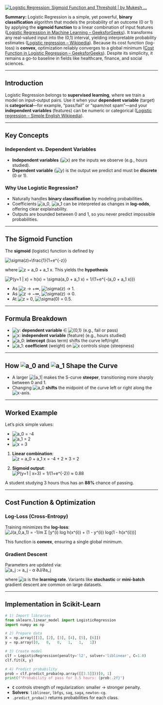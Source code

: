 
[![Logistic Regression: Sigmoid Function and Threshold | by Mukesh ...](https://tse2.mm.bing.net/th?id=OIP.fPrw6E62EvL0ABTxOEq9zgHaEp&pid=Api)](https://medium.com/%40cmukesh8688/logistic-regression-sigmoid-function-and-threshold-b37b82a4cd79)

**Summary:** Logistic Regression is a simple, yet powerful, **binary classification** algorithm that models the probability of an outcome (0 or 1) by applying the **sigmoid function** to a linear combination of input features ([Logistic Regression in Machine Learning – GeeksforGeeks](https://www.geeksforgeeks.org/understanding-logistic-regression/?utm_source=chatgpt.com)). It transforms any real-valued input into the (0,1) interval, yielding interpretable probability estimates ([Logistic regression – Wikipedia](https://en.wikipedia.org/wiki/Logistic_regression?utm_source=chatgpt.com)). Because its cost function (log-loss) is **convex**, optimization reliably converges to a global minimum ([Cost Function in Logistic Regression – GeeksforGeeks](https://www.geeksforgeeks.org/ml-cost-function-in-logistic-regression/?utm_source=chatgpt.com)). Despite its simplicity, it remains a go-to baseline in fields like healthcare, finance, and social sciences.

---

## Introduction

Logistic Regression belongs to **supervised learning**, where we train a model on input–output pairs. Use it when your **dependent variable** (target) is **categorical**—for example, “pass/fail” or “spam/not spam”—and your **independent variables** (features) can be numeric or categorical ([Logistic regression – Simple English Wikipedia](https://simple.wikipedia.org/wiki/Logistic_Regression?utm_source=chatgpt.com)).

---

## Key Concepts

### Independent vs. Dependent Variables

- **Independent variables** (<img src="https://latex.codecogs.com/png.latex?x" alt="x" />) are the inputs we observe (e.g., hours studied).  
- **Dependent variable** (<img src="https://latex.codecogs.com/png.latex?y" alt="y" />) is the output we predict and must be **discrete** (0 or 1).

### Why Use Logistic Regression?

- Naturally handles **binary classification** by modeling probabilities.  
- Coefficients <img src="https://latex.codecogs.com/png.latex?a_0" alt="a_0" />, <img src="https://latex.codecogs.com/png.latex?a_1" alt="a_1" /> can be interpreted as changes in **log-odds**, offering clear explainability.  
- Outputs are bounded between 0 and 1, so you never predict impossible probabilities.

---

## The Sigmoid Function

The **sigmoid** (logistic) function is defined by

<img src="https://latex.codecogs.com/png.latex?\dpi{150}\sigma(z)=\frac{1}{1+e^{-z}}" alt="\sigma(z)=\frac{1}{1+e^{-z}}" />

where <img src="https://latex.codecogs.com/png.latex?z=a_0+a_1x" alt="z = a_0 + a_1 x" />. This yields the **hypothesis**

<img src="https://latex.codecogs.com/png.latex?\dpi{150}P\left(y=1\mid x\right)=h(x)=\sigma\left(a_0+a_1x\right)=\frac{1}{1+e^{-\left(a_0+a_1x\right)}}" alt="P(y=1 | x) = h(x) = \sigma(a_0 + a_1 x) = 1/(1+e^{-(a_0 + a_1 x)})" />

- As <img src="https://latex.codecogs.com/png.latex?z\to+\infty" alt="z → +∞" />, <img src="https://latex.codecogs.com/png.latex?\sigma(z)\to1" alt="\sigma(z) → 1" />.  
- As <img src="https://latex.codecogs.com/png.latex?z\to-\infty" alt="z → −∞" />, <img src="https://latex.codecogs.com/png.latex?\sigma(z)\to0" alt="\sigma(z) → 0" />.  
- At <img src="https://latex.codecogs.com/png.latex?z=0" alt="z = 0" />, <img src="https://latex.codecogs.com/png.latex?\sigma(0)=0.5" alt="\sigma(0) = 0.5" />.

---

## Formula Breakdown

- <img src="https://latex.codecogs.com/png.latex?y" alt="y" />: **dependent variable** ∈ <img src="https://latex.codecogs.com/png.latex?%7B0,1%7D" alt="{0,1}" /> (e.g., fail or pass)  
- <img src="https://latex.codecogs.com/png.latex?x" alt="x" />: **independent variable** (feature) (e.g., hours studied)  
- <img src="https://latex.codecogs.com/png.latex?a_0" alt="a_0" />: **intercept** (bias term) shifts the curve left/right  
- <img src="https://latex.codecogs.com/png.latex?a_1" alt="a_1" />: **coefficient** (weight) on <img src="https://latex.codecogs.com/png.latex?x" alt="x" /> controls slope (steepness)  

---

## How <img src="https://latex.codecogs.com/png.latex?a_0" alt="a_0" /> and <img src="https://latex.codecogs.com/png.latex?a_1" alt="a_1" /> Shape the Curve

- A larger <img src="https://latex.codecogs.com/png.latex?%7Ca_1%7C" alt="|a_1|" /> makes the S-curve **steeper**, transitioning more sharply between 0 and 1.  
- Changing <img src="https://latex.codecogs.com/png.latex?a_0" alt="a_0" /> **shifts** the midpoint of the curve left or right along the <img src="https://latex.codecogs.com/png.latex?x" alt="x" />-axis.  

---

## Worked Example

Let’s pick simple values:  
- <img src="https://latex.codecogs.com/png.latex?a_0=-4" alt="a_0 = -4" />  
- <img src="https://latex.codecogs.com/png.latex?a_1=2" alt="a_1 = 2" />  
- <img src="https://latex.codecogs.com/png.latex?x=3" alt="x = 3" />

1. **Linear combination**:  
   <img src="https://latex.codecogs.com/png.latex?z=a_0+a_1x=-4+2\times3=2" alt="z = a_0 + a_1 x = -4 + 2 × 3 = 2" />

2. **Sigmoid output**:  
   <img src="https://latex.codecogs.com/png.latex?P\left(y=1\mid x=3\right)=\frac{1}{1+e^{-2}}\approx0.88" alt="P(y=1 | x=3) = 1/(1+e^{-2}) ≈ 0.88" />

A student studying 3 hours thus has an **88%** chance of passing.

---

## Cost Function & Optimization

### Log-Loss (Cross-Entropy)

Training minimizes the **log-loss**:  
<img src="https://latex.codecogs.com/png.latex?J(a_0,a_1)=-\frac{1}{m}\sum_{i=1}^{m}\bigl[y^{(i)}\log h(x^{(i)})+(1-y^{(i)})\log\bigl(1-h(x^{(i)})\bigr)\bigr]" alt="J(a_0,a_1) = -1/m Σ [y^(i) log h(x^(i)) + (1 - y^(i)) log(1 - h(x^(i)))]" />

This function is **convex**, ensuring a single global minimum.

### Gradient Descent

Parameters are updated via:  
<img src="https://latex.codecogs.com/png.latex?a_j:=a_j-\alpha\frac{\partial J}{\partial a_j}" alt="a_j := a_j - α ∂J/∂a_j" />

where <img src="https://latex.codecogs.com/png.latex?\alpha" alt="α" /> is the **learning rate**. Variants like **stochastic** or **mini-batch** gradient descent are common on large datasets.

---

## Implementation in Scikit-Learn

```python
# 1) Import libraries
from sklearn.linear_model import LogisticRegression
import numpy as np

# 2) Prepare data
X = np.array([[1], [2], [3], [4], [5], [6]])
y = np.array([0,   0,   0,   1,   1,   1])

# 3) Create model
clf = LogisticRegression(penalty='l2', solver='liblinear', C=1.0)
clf.fit(X, y)

# 4) Predict probability
prob = clf.predict_proba(np.array([[3.5]]))[0, 1]
print(f"Probability of pass for 3.5 hours: {prob:.2f}")
```

- **`C`** controls strength of regularization: smaller → stronger penalty.  
- **Solvers**: `liblinear`, `lbfgs`, `sag`, `saga`, `newton-cg`.  
- `.predict_proba()` returns probabilities for each class.  